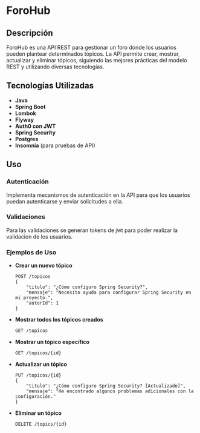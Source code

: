 # ForoHub

## Descripción
ForoHub es una API REST para gestionar un foro donde los usuarios pueden plantear determinados tópicos. La API permite crear, mostrar, actualizar y eliminar tópicos, siguiendo las mejores prácticas del modelo REST y utilizando diversas tecnologías.

## Tecnologías Utilizadas
- **Java**
- **Spring Boot**
- **Lombok**
- **Flyway**
- **Auth0 con JWT**
- **Spring Security**
- **Postgres**
- **Insomnia** (para pruebas de API)



## Uso
### Autenticación
Implementa mecanismos de autenticación en la API para que los usuarios puedan autenticarse y enviar solicitudes a ella.
### Validaciones
Para las validaciones se generan tokens de jwt para poder realizar la validacion de los usuarios.

### Ejemplos de Uso
- **Crear un nuevo tópico**
    ```http
    POST /topicos
    {
        "titulo": "¿Cómo configuro Spring Security?",
        "mensaje": "Necesito ayuda para configurar Spring Security en mi proyecto.",
        "autorId": 1
    }
    ```

- **Mostrar todos los tópicos creados**
    ```http
    GET /topicos
    ```

- **Mostrar un tópico específico**
    ```http
    GET /topicos/{id}
    ```

- **Actualizar un tópico**
    ```http
    PUT /topicos/{id}
    {
        "titulo": "¿Cómo configuro Spring Security? [Actualizado]",
        "mensaje": "He encontrado algunos problemas adicionales con la configuración."
    }
    ```

- **Eliminar un tópico**
    ```http
    DELETE /topics/{id}
    ```




